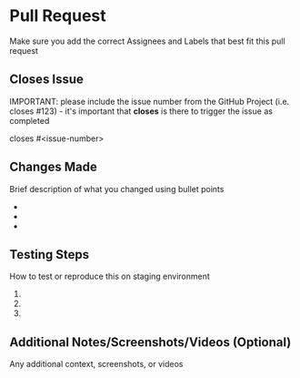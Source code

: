 # Pull Request

Make sure you add the correct Assignees and Labels that best fit this pull request

## Closes Issue

IMPORTANT: please include the issue number from the GitHub Project (i.e. closes #123)  - it's important that **closes** is there to trigger the issue as completed

closes #\<issue-number\>

## Changes Made

Brief description of what you changed using bullet points

-
-
-

## Testing Steps

How to test or reproduce this on staging environment

1.
2.
3.

## Additional Notes/Screenshots/Videos (Optional)

Any additional context, screenshots, or videos
